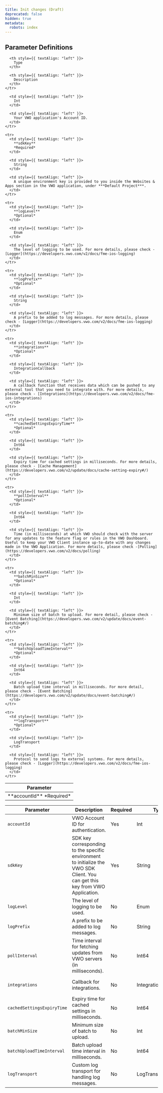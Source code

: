```yaml
---
title: Init changes (Draft)
deprecated: false
hidden: true
metadata:
  robots: index
---
```

## Parameter Definitions

<Table align={["left","left","left"]}>
  <thead>
    <tr>
      <th style={{ textAlign: "left" }}>
        Parameter
      </th>

      <th style={{ textAlign: "left" }}>
        Type
      </th>

      <th style={{ textAlign: "left" }}>
        Description
      </th>
    </tr>
  </thead>

  <tbody>
    <tr>
      <td style={{ textAlign: "left" }}>
        **accountId**
        *Required*
      </td>

      <td style={{ textAlign: "left" }}>
        Int
      </td>

      <td style={{ textAlign: "left" }}>
        Your VWO application's Account ID.
      </td>
    </tr>

    <tr>
      <td style={{ textAlign: "left" }}>
        **sdkKey**
        *Required*
      </td>

      <td style={{ textAlign: "left" }}>
        String
      </td>

      <td style={{ textAlign: "left" }}>
        A unique environment key is provided to you inside the Websites & Apps section in the VWO application, under ***Default Project***.
      </td>
    </tr>

    <tr>
      <td style={{ textAlign: "left" }}>
        **logLevel**
        *Optional*
      </td>

      <td style={{ textAlign: "left" }}>
        Enum
      </td>

      <td style={{ textAlign: "left" }}>
        The level of logging to be used. For more details, please check - [Logger](https://developers.vwo.com/v2/docs/fme-ios-logging)
      </td>
    </tr>

    <tr>
      <td style={{ textAlign: "left" }}>
        **logPrefix**
        *Optional*
      </td>

      <td style={{ textAlign: "left" }}>
        String
      </td>

      <td style={{ textAlign: "left" }}>
        A prefix to be added to log messages. For more details, please check - [Logger](https://developers.vwo.com/v2/docs/fme-ios-logging)
      </td>
    </tr>

    <tr>
      <td style={{ textAlign: "left" }}>
        **integrations**
        *Optional*
      </td>

      <td style={{ textAlign: "left" }}>
        IntegrationCallback
      </td>

      <td style={{ textAlign: "left" }}>
        A callback function that receives data which can be pushed to any external tool that you need to integrate with. For more details, please check - [Integrations](https://developers.vwo.com/v2/docs/fme-ios-integrations)
      </td>
    </tr>

    <tr>
      <td style={{ textAlign: "left" }}>
        **cachedSettingsExpiryTime**
        *Optional*
      </td>

      <td style={{ textAlign: "left" }}>
        Int64
      </td>

      <td style={{ textAlign: "left" }}>
        Expiry time for cached settings in milliseconds. For more details, please check - [Cache Management](https://developers.vwo.com/v2/update/docs/cache-setting-expiry#/)
      </td>
    </tr>

    <tr>
      <td style={{ textAlign: "left" }}>
        **pollInterval**
        *Optional*
      </td>

      <td style={{ textAlign: "left" }}>
        Int64
      </td>

      <td style={{ textAlign: "left" }}>
        Time (in milliseconds) at which VWO should check with the server for any updates to the feature flag or rules in the VWO Dashboard. Useful to keep your VWO Client instance up-to-date with any changes made in the VWO Application. For more details, please check -[Polling](https://developers.vwo.com/v2/docs/polling)
      </td>
    </tr>

    <tr>
      <td style={{ textAlign: "left" }}>
        **batchMinSize**
        *Optional*
      </td>

      <td style={{ textAlign: "left" }}>
        Int
      </td>

      <td style={{ textAlign: "left" }}>
        Minimum size of batch to upload. For more detail, please check - [Event Batching](https://developers.vwo.com/v2/update/docs/event-batching#/)
      </td>
    </tr>

    <tr>
      <td style={{ textAlign: "left" }}>
        **batchUploadTimeInterval**
        *Optional*
      </td>

      <td style={{ textAlign: "left" }}>
        Int64
      </td>

      <td style={{ textAlign: "left" }}>
        Batch upload time interval in milliseconds. For more detail, please check - [Event Batching](https://developers.vwo.com/v2/update/docs/event-batching#/)
      </td>
    </tr>

    <tr>
      <td style={{ textAlign: "left" }}>
        **logTransport**
        *Optional*
      </td>

      <td style={{ textAlign: "left" }}>
        LogTransport
      </td>

      <td style={{ textAlign: "left" }}>
        Protocol to send logs to external systems. For more details, please check - [Logger](https://developers.vwo.com/v2/docs/fme-ios-logging)
      </td>
    </tr>
  </tbody>
</Table>

| **Parameter**              | **Description**                                                                                                                | **Required** | **Type**            | **Example**                               |
| -------------------------- | ------------------------------------------------------------------------------------------------------------------------------ | ------------ | ------------------- | ----------------------------------------- |
| `accountId`                | VWO Account ID for authentication.                                                                                             | Yes          | Int                 | `123456`                                  |
| `sdkKey`                   | SDK key corresponding to the specific environment to initialize the VWO SDK Client. You can get this key from VWO Application. | Yes          | String              | `"32-alpha-numeric-sdk-key"`              |
| `logLevel`                 | The level of logging to be used.                                                                                               | No           | Enum                | `.error`                                  |
| `logPrefix`                | A prefix to be added to log messages.                                                                                          | No           | String              | `"VWO"`                                   |
| `pollInterval`             | Time interval for fetching updates from VWO servers (in milliseconds).                                                         | No           | Int64               | `60000`                                   |
| `integrations`             | Callback for integrations.                                                                                                     | No           | IntegrationCallback | See [Integrations](#integrations) section |
| `cachedSettingsExpiryTime` | Expiry time for cached settings in milliseconds.                                                                               | No           | Int64               | `3600000`                                 |
| `batchMinSize`             | Minimum size of batch to upload.                                                                                               | No           | Int                 | `10`                                      |
| `batchUploadTimeInterval`  | Batch upload time interval in milliseconds.                                                                                    | No           | Int64               | `300000`                                  |
| `logTransport`             | Custom log transport for handling log messages.                                                                                | No           | LogTransport        | See [LogTransport](#logtransport) section |